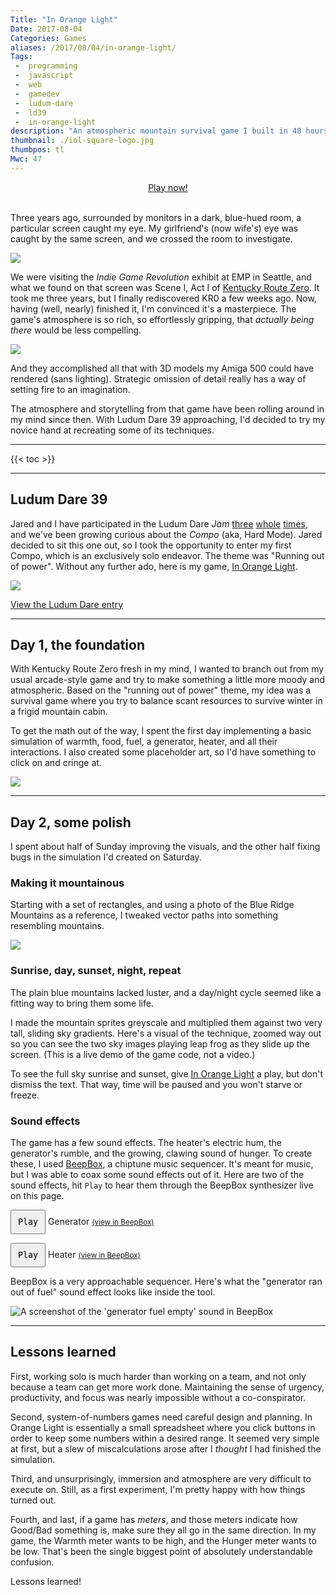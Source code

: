 ```yaml
---
Title: "In Orange Light"
Date: 2017-08-04
Categories: Games
aliases: /2017/08/04/in-orange-light/
Tags:
 -  programming
 -  javascript
 -  web
 -  gamedev
 -  ludum-dare
 -  ld39
 -  in-orange-light
description: "An atmospheric mountain survival game I built in 48 hours for Ludum Dare 39."
thumbnail: ./iol-square-logo.jpg
thumbpos: tl
Mwc: 47
---
```


<center>
<a class="pbp-btn" href="http://scripta.co/in-orange-light/">Play now!</a>
</center>
<br>

Three years ago, surrounded by monitors in a dark, blue-hued room, a particular screen caught my eye. My girlfriend's (now wife's) eye was caught by the same screen, and we crossed the room to investigate.

<img src="kr0-emp.jpg">

We were visiting the _Indie Game Revolution_ exhibit at EMP in Seattle, and what we found on that screen was Scene I, Act I of [Kentucky Route Zero][kr0]. It took me three years, but I finally rediscovered KR0 a few weeks ago. Now, having (well, nearly) finished it, I'm convinced it's a masterpiece. The game's atmosphere is so rich, so effortlessly gripping, that _actually being there_ would be less compelling.

<img src="kr0.jpg">

And they accomplished all that with 3D models my Amiga 500 could have rendered (sans lighting). Strategic omission of detail really has a way of setting fire to an imagination.

The atmosphere and storytelling from that game have been rolling around in my mind since then. With Ludum Dare 39 approaching, I'd decided to try my novice hand at recreating some of its techniques.

---

{{< toc >}}

---

## Ludum Dare 39

Jared and I have participated in the Ludum Dare _Jam_ [three][ld35] [whole][ld37] [times][ld38], and we've been growing curious about the _Compo_ (aka, Hard Mode). Jared decided to sit this one out, so I took the opportunity to enter my first Compo, which is an exclusively solo endeavor. The theme was "Running out of power". Without any further ado, here is my game, [In Orange Light][iol].

<img src="in-orange-light-scenery.jpg">

[View the Ludum Dare entry][ldiol]

---

## Day 1, the foundation

With Kentucky Route Zero fresh in my mind, I wanted to branch out from my usual arcade-style game and try to make something a little more moody and atmospheric. Based on the "running out of power" theme, my idea was a survival game where you try to balance scant resources to survive winter in a frigid mountain cabin.

To get the math out of the way, I spent the first day implementing a basic simulation of warmth, food, fuel, a generator, heater, and all their interactions. I also created some placeholder art, so I'd have something to click on and cringe at.

<img src="placeholder-art.png">

---

## Day 2, some polish

I spent about half of Sunday improving the visuals, and the other half fixing bugs in the simulation I'd created on Saturday.

### Making it mountainous

Starting with a set of rectangles, and using a photo of the Blue Ridge Mountains as a reference, I tweaked vector paths into something resembling mountains.

<img src="making-mountains.gif">

### Sunrise, day, sunset, night, repeat

The plain blue mountains lacked luster, and a day/night cycle seemed like a fitting way to bring them some life.

<style type="text/css" rel="stylesheet">
##iol-sky-demo > canvas {
    margin: 0 auto;
}
</style>

I made the mountain sprites greyscale and multiplied them against two very tall, sliding sky gradients. Here's a visual of the technique, zoomed way out so you can see the two sky images playing leap frog as they slide up the screen. (This is a live demo of the game code, not a video.)

<figure id="iol-sky-demo"></figure>

To see the full sky sunrise and sunset, give [In Orange Light][iol] a play, but don't dismiss the text. That way, time will be paused and you won't starve or freeze.

### Sound effects

The game has a few sound effects. The heater's electric hum, the generator's rumble, and the growing, clawing sound of hunger. To create these, I used [BeepBox][bbox], a chiptune music sequencer. It's meant for music, but I was able to coax some sound effects out of it. Here are two of the sound effects, hit `Play` to hear them through the BeepBox synthesizer live on this page.

<div id="sfx" class="beside">
    <p>
        <button id="generator">Play</button> Generator  <small><a href="http://beepbox.co/#5s7k0l00e00t7m1a7g00j0i1r1w81445111f30222000d11000101c00023000h40000000v20214050o3000b8p1xkNVAWE6CCIdttddsB1xkn3qmrx-GabxL0">(view in BeepBox)</a></small>
    </p>
    <p>
        <button id="heater">Play</button> Heater  <small><a href="http://beepbox.co/#5s7k0l00e00t7m1a7g00j0i1r1w81445111f30222000d11000101c00023000h40000000v20214050o3000bgp1xkNVAWE6CCIdttddsB1xkn3qmrx-GabxL0">(view in BeepBox)</a></small>
    </p>
</div>

BeepBox is a very approachable sequencer. Here's what the "generator ran out of fuel" sound effect looks like inside the tool.

<img src="generator-off.png" alt="A screenshot of the 'generator fuel empty' sound in BeepBox">

<style>
    #sfx button {
        padding: 10px;
        text-align: center;
        font-family: monospace;
    }
</style>

<script src="beepbox_synth.js"></script>
<script>
    var generator = new beepbox.Synth("5s7k0l00e00t7m1a7g00j0i1r1w81445111f30222000d11000101c00023000h40000000v20214050o3000b8p1xkNVAWE6CCIdttddsB1xkn3qmrx-GabxL0");
    var heater = new beepbox.Synth("5s7k0l00e00t7m1a7g00j0i1r1w81445111f30222000d11000101c00023000h40000000v20214050o3000bgp1xkNVAWE6CCIdttddsB1xkn3qmrx-GabxL0");

    var genEl = document.querySelector('#generator');
    var heatEl = document.querySelector('#heater');

    genEl.addEventListener('click', function () {
        if (generator.playing) {
            genEl.classList.remove('on');
            genEl.textContent = 'Play ';
            generator.pause();
        }
        else {
            genEl.classList.add('on');
            genEl.textContent = 'Pause';
            generator.play();
        }
    });
    heatEl.addEventListener('click', function () {
        if (heater.playing) {
            heatEl.classList.remove('on');
            heatEl.textContent = 'Play ';
            heater.pause();
        }
        else {
            heatEl.classList.add('on');
            heatEl.textContent = 'Pause';
            heater.play();
        }
    });
</script>

---

## Lessons learned

First, working solo is much harder than working on a team, and not only because a team can get more work done. Maintaining the sense of urgency, productivity, and focus was nearly impossible without a co-conspirator.

Second, system-of-numbers games need careful design and planning. In Orange Light is essentially a small spreadsheet where you click buttons in order to keep some numbers within a desired range. It seemed very simple at first, but a slew of miscalculations arose after I _thought_ I had finished the simulation.

Third, and unsurprisingly, immersion and atmosphere are very difficult to execute on. Still, as a first experiment, I'm pretty happy with how things turned out.

Fourth, and last, if a game has _meters_, and those meters indicate how Good/Bad something is, make sure they all go in the same direction. In my game, the Warmth meter wants to be high, and the Hunger meter wants to be low. That's been the single biggest point of absolutely understandable confusion.

Lessons learned!

<!-- IOL sky demo -->
<script src="https://cdnjs.cloudflare.com/ajax/libs/lodash.js/4.17.4/lodash.min.js"></script>
<script src="https://cdnjs.cloudflare.com/ajax/libs/phaser-ce/2.8.2/phaser.min.js"></script>
<script src="https://cdnjs.cloudflare.com/ajax/libs/es6-promise/4.1.1/es6-promise.min.js"></script>
<script src="https://cdnjs.cloudflare.com/ajax/libs/fetch/2.0.3/fetch.min.js"></script>
<script src="lib/phaser-state-transition-plugin.min.js"></script>
<script src="js/config.js"></script>
<script src="js/sim.js"></script>
<script src="js/states/boot.js"></script>
<script src="js/states/preload.js"></script>
<script src="js/states/menu.js"></script>
<script src="js/states/play.js"></script>
<script src="js/game.js"></script>
<script src="js/main.js"></script>
<!-- /IOL sky demo -->

<img hidden src="images/big/loading-bar.png">
<img hidden src="images/sky.png">
<img hidden src="images/mountain.png">
<img hidden src="images/mountain1.png">
<img hidden src="images/mountain2.png">
<img hidden src="images/mountain3.png">
<img hidden src="images/mountain4.png">
<img hidden src="iol-square-logo.jpg">

[kr0]: http://kentuckyroutezero.com/
[iol]: http://scripta.co/in-orange-light/
[ldiol]: https://ldjam.com/events/ludum-dare/39/in-orange-light
[jared]: https://twitter.com/caramelcode
[ld35]: http://ludumdare.com/compo/ludum-dare-35/?action=preview&uid=91554
[ld37]: http://ludumdare.com/compo/ludum-dare-37/?action=preview&uid=91554
[ld38]: https://ldjam.com/events/ludum-dare/38/pity-about-earth
[bbox]: http://beepbox.co
